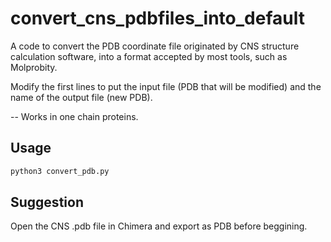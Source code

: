 # convert_cns_pdbfiles_into_default
A code to convert the PDB coordinate file originated by CNS structure calculation software, into a format accepted by most tools, such as Molprobity.

Modify the first lines to put the input file (PDB that will be modified) and the name of the output file (new PDB).

-- Works in one chain proteins.

## Usage
```python
python3 convert_pdb.py
```
## Suggestion
Open the CNS .pdb file in Chimera and export as PDB before beggining.

